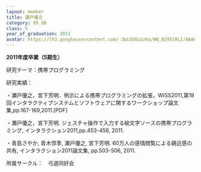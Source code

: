 ```yaml
---
layout: member
title: 瀬戸優之
category: 99_OB
class: 5
year_of_graduation: 2011
avatar: https://lh3.googleusercontent.com/-3bLGOGLGzKo/WQ_B295lRLI/AAAAAAAAqNc/QAd-Zy0xgAI4ZDlh4tS01AjbESgH28uuACLcB/p-s300/seto-2.png
---
```

**2011年度卒業（5期生）**

研究テーマ：携帯プログラミング

研究実績：

・瀬戸優之，宮下芳明．例示による携帯プログラミングの拡張，WISS2011,第19回インタラクティブシステムとソフトウェアに関するワークショップ論文集,pp.167-169,2011.[PDF]

・瀬戸優之，宮下芳明. ジェスチャ操作で入力する絵文字ソースの携帯プログラミング, インタラクション2011,pp.453-456, 2011.

・青島さやか, 青木惇季, 瀬戸優之, 宮下芳明. 60万人の感情閲覧による親近感の共有, インタラクション2011論文集, pp.503-506, 2011.

所属サークル：　弓道同好会
